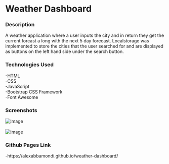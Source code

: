 <h1>Weather Dashboard</h1>

<h3>Description</h3>
A weather application where a user inputs the city and in return they get the current forcast a long with the next 5 day forecast. Localstorage was implemented to store the cities that the user searched for and are displayed as buttons on the left hand side under the search button.

<h3>Technologies Used</h3>
  -HTML<br>
  -CSS<br>
  -JavaScript<br>
  -Bootstrap CSS Framework<br>
  -Font Awesome

<h3>Screenshots</h3>

![image](https://user-images.githubusercontent.com/39712161/125368383-18e8ea00-e348-11eb-845d-ad9b33888ede.png)
<br><br>
![image](https://user-images.githubusercontent.com/39712161/125371931-dd521e00-e34f-11eb-8c39-1d02337149b9.png)

<h3>Github Pages Link</h3>
  -https://alexabbamondi.github.io/weather-dashboard/
